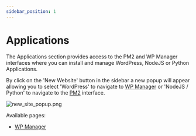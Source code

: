 ```yaml
---
sidebar_position: 1
---
```


# Applications

The Applications section provides access to the PM2 and WP Manager interfaces where you can install and manage WordPress, NodeJS or Python Applications.

By click on the 'New Website' button in the sidebar a new popup will appear allowing you to select 'WordPress' to navigate to [WP Manager](/docs/panel/applications/wordpress) or 'NodeJS / Python' to navigate to the [PM2](/docs/panel/applications/pm2) interface.

![new_site_popup.png](/img/panel/v1/applications/new_site_popup.png)

Available pages:

- [WP Manager](/docs/panel/applications/wordpress)
